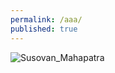 ```yaml
---
permalink: /aaa/
published: true
---
```


![Susovan_Mahapatra]({{site.baseurl}}/images/AAA_Susovan.png)
